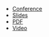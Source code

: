 * [Conference](https://ossjapan2022.sched.com/event/5456bdb9d6eea9023ec6bc12e9b215ba)
* [Slides](https://docs.google.com/presentation/d/1TLkZOVvdggqPxrE69H_dNje6ylaQUtbKFkHMfZqTiUo)
* [PDF](2022-12-06--Cloud_native_observability_with_Prometheus_and_beyond.pdf)
* [Video](https://www.youtube.com/watch?v=4aTPqTExp-I)
